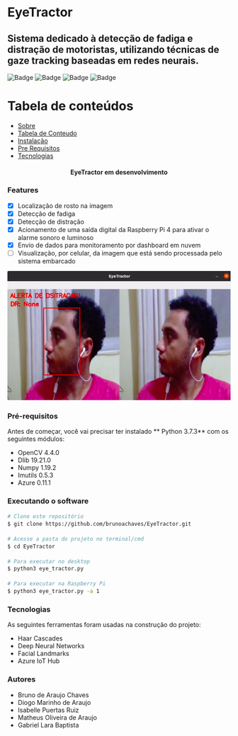 # EyeTractor

## Sistema dedicado à detecção de fadiga e distração de motoristas, utilizando técnicas de gaze tracking baseadas em redes neurais.

![Badge](https://img.shields.io/github/issues/brunoachaves/EyeTractor)
![Badge](https://img.shields.io/github/forks/brunoachaves/EyeTractor)
![Badge](https://img.shields.io/github/stars/brunoachaves/EyeTractor)
![Badge](https://img.shields.io/github/license/brunoachaves/EyeTractor)

Tabela de conteúdos
=================
<!--ts-->
   * [Sobre](#Sobre)
   * [Tabela de Conteudo](#tabela-de-conteudo)
   * [Instalação](#instalacao)
   * [Pre Requisitos](#pre-requisitos)
   * [Tecnologias](#tecnologias)
<!--te-->

<h4 align="center">
EyeTractor em desenvolvimento
</h4>

### Features

- [x] Localização de rosto na imagem
- [x] Detecção de fadiga
- [x] Detecção de distração
- [x] Acionamento de uma saída digital da Raspberry Pi 4 para ativar o alarme sonoro e luminoso
- [x] Envio de dados para monitoramento por dashboard em nuvem
- [ ] Visualização, por celular, da imagem que está sendo processada pelo sistema embarcado

![SignUp Mobile](assets/distraction.png)

### Pré-requisitos

Antes de começar, você vai precisar ter instalado ** Python 3.7.3** com os seguintes módulos:

- OpenCV 4.4.0
- Dlib 19.21.0
- Numpy 1.19.2
- Imutils 0.5.3
- Azure 0.11.1

### Executando o software

```bash
# Clone este repositório
$ git clone https://github.com/brunoachaves/EyeTractor.git

# Acesse a pasta do projeto no terminal/cmd
$ cd EyeTractor

# Para executar no desktop
$ python3 eye_tractor.py

# Para executar na Raspberry Pi
$ python3 eye_tractor.py -a 1
```

### Tecnologias

As seguintes ferramentas foram usadas na construção do projeto:

- Haar Cascades
- Deep Neural Networks
- Facial Landmarks
- Azure IoT Hub



### Autores
- Bruno de Araujo Chaves
- Diogo Marinho de Araujo
- Isabelle Puertas Ruiz
- Matheus Oliveira de Araujo
- Gabriel Lara Baptista

